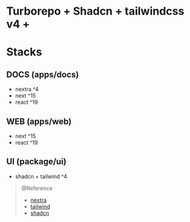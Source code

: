 # Turborepo + Shadcn + tailwindcss v4 +

# Stacks

## DOCS (apps/docs)

- nextra ^4
- next ^15
- react ^19

## WEB (apps/web)

- next ^15
- react ^19

## UI (package/ui)

- shadcn + tailwind ^4

> @Reference
>
> - [nextra](https://nextra.site/docs/blog-theme/start)
> - [tailwind](https://tailwindcss.com/docs/installation/using-postcss)
> - [shadcn](https://ui.shadcn.com/docs/tailwind-v4)
